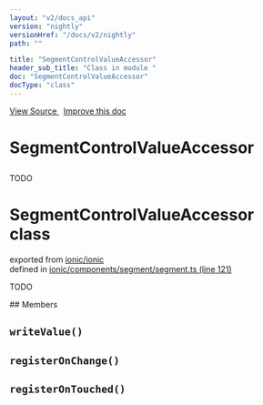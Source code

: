 ```yaml
---
layout: "v2/docs_api"
version: "nightly"
versionHref: "/docs/v2/nightly"
path: ""

title: "SegmentControlValueAccessor"
header_sub_title: "Class in module "
doc: "SegmentControlValueAccessor"
docType: "class"
---
```



<div class="improve-docs">
  <a href='http://github.com/driftyco/ionic/tree/master/#L'>
    View Source
  </a>
  &nbsp;
  <a href='http://github.com/driftyco/ionic/edit/master/#L'>
    Improve this doc
  </a>
</div>




<h1 class="api-title">

  SegmentControlValueAccessor



</h1>





TODO



<h1 class="class export">SegmentControlValueAccessor <span class="type">class</span></h1>
<p class="module">exported from <a href='undefined'>ionic/ionic</a><br/>
defined in <a href="https://github.com/driftyco/ionic2/tree/master/ionic/components/segment/segment.ts#L121-L182">ionic/components/segment/segment.ts (line 121)</a>
</p>
<p><p>TODO</p>
</p>
## Members

<div id="writeValue"></div>
<h2>
  <code>writeValue()</code>

</h2>












<div id="registerOnChange"></div>
<h2>
  <code>registerOnChange()</code>

</h2>












<div id="registerOnTouched"></div>
<h2>
  <code>registerOnTouched()</code>

</h2>












